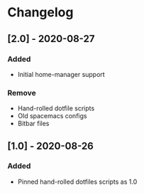 # Changelog

## [2.0] - 2020-08-27

### Added

- Initial home-manager support

### Remove

- Hand-rolled dotfile scripts
- Old spacemacs configs
- Bitbar files

## [1.0] - 2020-08-26

### Added

- Pinned hand-rolled dotfiles scripts as 1.0
